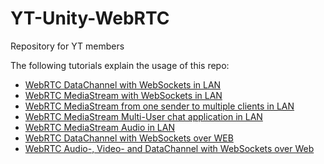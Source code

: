 # YT-Unity-WebRTC
 Repository for YT members

The following tutorials explain the usage of this repo:

* [WebRTC DataChannel with WebSockets in LAN](https://youtu.be/fgQw_sClwVo)
* [WebRTC MediaStream with WebSockets in LAN](https://youtu.be/NmyXZvTfM0E)
* [WebRTC MediaStream from one sender to multiple clients in LAN](https://youtu.be/ZA88jJ9Ka1I)
* [WebRTC MediaStream Multi-User chat application in LAN](https://youtu.be/dUbLh8mXEkg)
* [WebRTC MediaStream Audio in LAN](https://youtu.be/2Plc2o-QOlA)
* [WebRTC DataChannel with WebSockets over WEB](https://youtu.be/Jp8SrA3Dixw)
* [WebRTC Audio-, Video- and DataChannel with WebSockets over Web](https://youtu.be/GGCiJbn4SNM)
